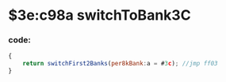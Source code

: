 ﻿
# $3e:c98a switchToBank3C


### code:
```js
{
	return switchFirst2Banks(per8kBank:a = #3c); //jmp ff03
}
```




